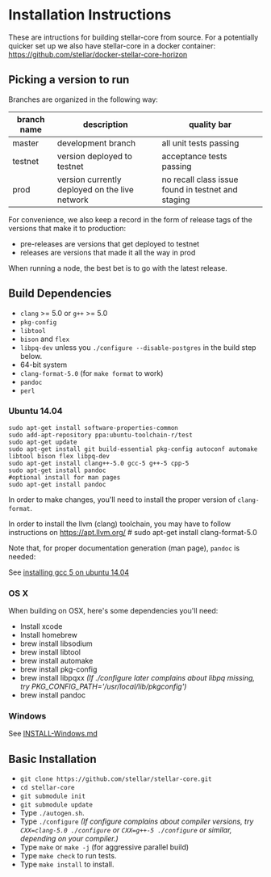 Installation Instructions
==================
These are intructions for building stellar-core from source. For a potentially quicker set up we also have stellar-core in a docker container: https://github.com/stellar/docker-stellar-core-horizon

## Picking a version to run

Branches are organized in the following way:

| branch name | description | quality bar |
| ----------- | ----------- | ----------- |
| master      | development branch | all unit tests passing |
| testnet     | version deployed to testnet | acceptance tests passing |
| prod        | version currently deployed on the live network | no recall class issue found in testnet and staging |

For convenience, we also keep a record in the form of release tags of the
 versions that make it to production:
 * pre-releases are versions that get deployed to testnet
 * releases are versions that made it all the way in prod

When running a node, the best bet is to go with the latest release.

## Build Dependencies

- `clang` >= 5.0 or `g++` >= 5.0
- `pkg-config`
- `libtool`
- `bison` and `flex`
- `libpq-dev` unless you `./configure --disable-postgres` in the build step below.
- 64-bit system
- `clang-format-5.0` (for `make format` to work)
- `pandoc`
- `perl`

### Ubuntu 14.04

```
sudo apt-get install software-properties-common
sudo add-apt-repository ppa:ubuntu-toolchain-r/test
sudo apt-get update
sudo apt-get install git build-essential pkg-config autoconf automake libtool bison flex libpq-dev
sudo apt-get install clang++-5.0 gcc-5 g++-5 cpp-5
sudo apt-get install pandoc
#optional install for man pages
sudo apt-get install pandoc
```

In order to make changes, you'll need to install the proper version of `clang-format`.

In order to install the llvm (clang) toolchain, you may have to follow instructions on https://apt.llvm.org/
    # sudo apt-get install clang-format-5.0

Note that, for proper documentation generation (man page), `pandoc` is needed:

See [installing gcc 5 on ubuntu 14.04](https://askubuntu.com/questions/618474/how-to-install-the-latest-gcurrently-5-1-in-ubuntucurrently-14-04)



### OS X
When building on OSX, here's some dependencies you'll need:
- Install xcode
- Install homebrew
- brew install libsodium
- brew install libtool
- brew install automake
- brew install pkg-config
- brew install libpqxx *(If ./configure later complains about libpq missing, try PKG_CONFIG_PATH='/usr/local/lib/pkgconfig')*
- brew install pandoc

### Windows
See [INSTALL-Windows.md](INSTALL-Windows.md)

## Basic Installation

- `git clone https://github.com/stellar/stellar-core.git`
- `cd stellar-core`
- `git submodule init`
- `git submodule update`
- Type `./autogen.sh`.
- Type `./configure`   *(If configure complains about compiler versions, try `CXX=clang-5.0 ./configure` or `CXX=g++-5 ./configure` or similar, depending on your compiler.)*
- Type `make` or `make -j` (for aggressive parallel build)
- Type `make check` to run tests.
- Type `make install` to install.
